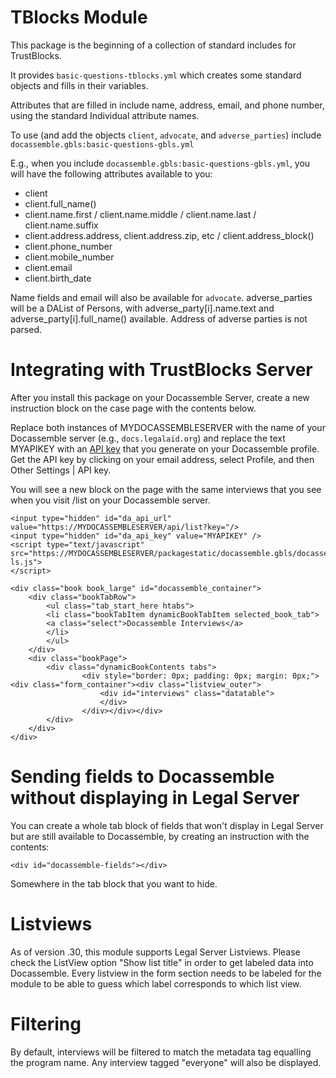 # TBlocks Module

This package is the beginning of a collection of standard includes for TrustBlocks.

It provides `basic-questions-tblocks.yml` which
creates some standard objects and fills in their variables.

Attributes that are filled in include name, address, email, and phone number, using the
standard Individual attribute names.

To use (and add the objects `client`, `advocate`, and `adverse_parties`) 
include `docassemble.gbls:basic-questions-gbls.yml`

E.g., when you include `docassemble.gbls:basic-questions-gbls.yml`, you will have
the following attributes available to you:

* client
* client.full_name()
* client.name.first / client.name.middle / client.name.last / client.name.suffix
* client.address.address, client.address.zip, etc / client.address_block()
* client.phone_number
* client.mobile_number
* client.email
* client.birth_date

Name fields and email will also be available for `advocate`. adverse_parties will
be a DAList of Persons, with adverse_party[i].name.text and adverse_party[i].full_name()
available. Address of adverse parties is not parsed.

# Integrating with TrustBlocks Server

After you install this package on your Docassemble Server, create a new instruction
block on the case page with the contents below.

Replace both instances of MYDOCASSEMBLESERVER with the name of your Docassemble server (e.g., `docs.legalaid.org`)
and replace the text MYAPIKEY with an [API key](https://docassemble.org/docs/api.html#manage_api) that you generate on your Docassemble
profile. Get the API key by clicking on your email address, select Profile, and then 
Other Settings | API key.

You will see a new block on the page with the same interviews that you see when you visit
/list on your Docassemble server.

```
<input type="hidden" id="da_api_url" value="https://MYDOCASSEMBLESERVER/api/list?key="/>
<input type="hidden" id="da_api_key" value="MYAPIKEY" />
<script type="text/javascript" src="https://MYDOCASSEMBLESERVER/packagestatic/docassemble.gbls/docassemble-ls.js">
</script>

<div class="book book_large" id="docassemble_container">
    <div class="bookTabRow">
        <ul class="tab_start_here htabs">
        <li class="bookTabItem dynamicBookTabItem selected_book_tab">
        <a class="select">Docassemble Interviews</a>
        </li>
        </ul>
    </div>
    <div class="bookPage">
        <div class="dynamicBookContents tabs">
                <div style="border: 0px; padding: 0px; margin: 0px;"><div class="form_container"><div class="listview_outer">
                    <div id="interviews" class="datatable">
                    </div>
                </div></div></div>
        </div>
    </div>
</div>
```
# Sending fields to Docassemble without displaying in Legal Server
You can create a whole tab block of fields that won't display in Legal Server but are still available to Docassemble,
by creating an instruction with the contents:
```
<div id="docassemble-fields"></div>
```
Somewhere in the tab block that you want to hide.

# Listviews
As of version .30, this module supports Legal Server Listviews. 
Please check the ListView option "Show list title" in order to get labeled data into Docassemble. Every listview
in the form section needs to be labeled for the module to be able to guess which label corresponds to which list view.

# Filtering

By default, interviews will be filtered to match the metadata tag equalling the program name.
Any interview tagged "everyone" will also be displayed.


